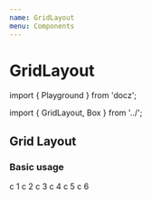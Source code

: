 ```yaml
---
name: GridLayout
menu: Components
---
```


# GridLayout

import { Playground } from 'docz';

import { GridLayout, Box } from '../';

## Grid Layout

### Basic usage

c 1 c 2 c 3 c 4 c 5 c 6

